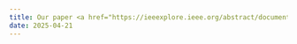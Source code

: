 ```yaml
---
title: Our paper <a href="https://ieeexplore.ieee.org/abstract/document/10977820">"On the Applicability of Code Language Models to Scientific Computing Programs"</a> has been accepted by IEEE Transactions on Software Engineering
date: 2025-04-21
---
```


